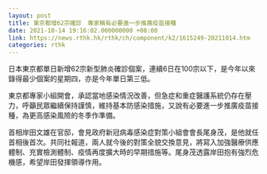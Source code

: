 ```yaml
---
layout: post
title: 東京都增62宗確診　專家稱有必要進一步推廣疫苗接種
date: 2021-10-14 19:16:02.000000000 +08:00
link: https://news.rthk.hk/rthk/ch/component/k2/1615249-20211014.htm
categories: rthk
---
```


日本東京都單日新增62宗新型肺炎確診個案，連續6日在100宗以下，是今年以來錄得最少個案的星期四，亦是今年單日第三低。

東京都專家小組開會，承認當地感染情況改善，但急症和重症醫護系統仍存在壓力，呼籲民眾繼續保持謹慎，維持基本防感染措施，又說有必要進一步推廣疫苗接種，為更高感染風險的冬季作準備。

首相岸田文雄在官邸，會見政府新冠病毒感染症對策小組會會長尾身茂，是他就任首相後首次。共同社報道，兩人就今後的對策全貌交換意見，將寫入加強醫療供應體制、充實檢測體制、疫情再度擴大時的早期措施等。尾身茂透露岸田抱有強烈危機感，希望岸田發揮領導作用。
